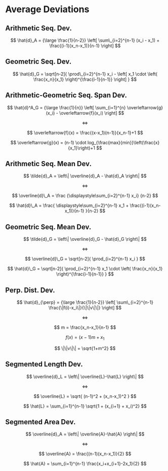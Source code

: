 # Average Deviations

## Arithmetic Seq. Dev.

$$
\hat{d}_A =
{\large \frac{1}{n-2}}
\left[
 \sum\_{i=2}^{n-1}
 (x_i - x_1) +
 \frac{(i-1)(x_n-x_1)}{n-1}
\right]
$$

## Geometric Seq. Dev.

$$
\hat{d}_G =
\sqrt[n-2]{
 \prod\_{i=2}^{n-1}
 x_i - \left[
  x_1 \cdot
  \left(
   \frac{x_n}{x_1}
  \right)^{\frac{i-1}{n-1}}
 \right]
}
$$

## Arithmetic-Geometric Seq. Span Dev.

$$
\hat{d}^A_G = {\large \frac{1}{n}}
\left[
 \sum_{i=1}^{n}
 \overleftarrow{g}(x_i) -
 \overleftarrow{f}(x_i)
\right]
$$

$$
\iff
$$

$$
\overleftarrow{f}(x) = \frac{(x-x_1)(n-1)}{x_n-1}+1
$$

$$
\overleftarrow{g}(x) = (n-1) \cdot log_{\frac{max}{min}}\left(\frac{x}{x_1}\right)+1
$$

## Arithmetic Seq. Mean Dev.

$$
\tilde{d}_A = \left\| \overline{d}_A - \hat{d}_A \right\|
$$

$$
\iff
$$

$$
\overline{d}\_A = \frac
{\displaystyle\sum_{i=2}^{n-1} x_i}
{n-2}
$$

$$
\hat{d}\_A = \frac{
 \displaystyle\sum_{i=2}^{n-1}
 x_1 + \frac{(i-1)(x_n-x_1)}{n-1}
}{n-2}
$$

## Geometric Seq. Mean Dev.

$$
\tilde{d}_G = \left\| \overline{d}_G - \hat{d}_G \right\|
$$

$$
\iff
$$

$$
\overline{d}\_G = \sqrt[n-2]{
 \prod_{i=2}^{n-1} x_i
}
$$

$$
\hat{d}\_G = \sqrt[n-2]{
 \prod_{i=2}^{n-1}
 x_1 \cdot \left(
  \frac{x_n}{x_1}
 \right)^{\frac{i-1}{n-1}}
}
$$

## Perp. Dist. Dev.

$$
\hat{d}_{\perp} =
{\large \frac{1}{n-2}}
\left[
 \sum\_{i=2}^{n-1}
 \frac{\|f(i)-x_i\|}{\|\|v\|\|}
\right]
$$

$$
\iff
$$

$$
m = \frac{x_n-x_1}{n-1}
$$

$$
f(x) = (x-1)m + x_1
$$

$$
\|\|v\|\| = \sqrt{1+m^2}
$$

## Segmented Length Dev.

$$
\overline{d}_L = \left\| \overline{L}-\hat{L} \right\|
$$

$$
\iff
$$

$$
\overline{L} = \sqrt{
 (n-1)^2 + (x_n-x_1)^2
}
$$

$$
\hat{L} = \sum_{i=1}^{n-1}
\sqrt{1 + (x_{i+1} + x_i)^2}
$$

## Segmented Area Dev.

$$
\overline{d}_A = \left\| \overline{A}-\hat{A} \right\|
$$

$$
\iff
$$

$$
\overline{A} = \frac{(n-1)(x_n-x_1)}{2}
$$

$$
\hat{A} = \sum_{i=1}^{n-1}
\frac{x_i+x_{i+1}-2x_1}{2}
$$
